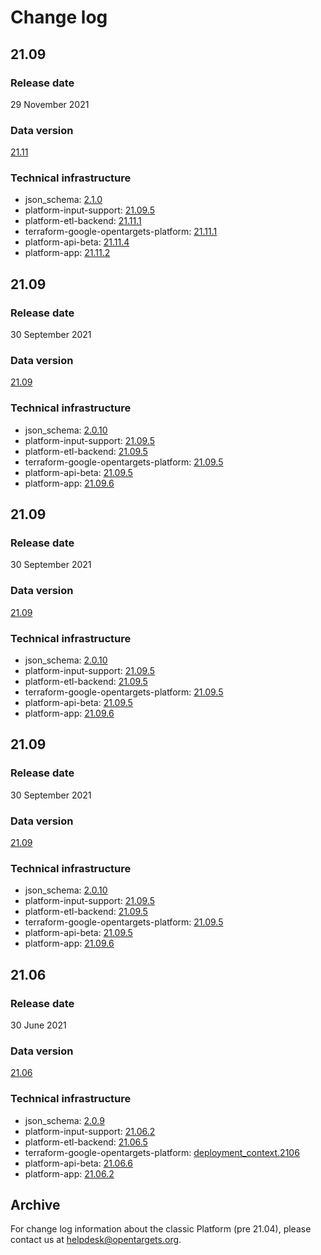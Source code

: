 # Change log

## 21.09

### Release date

29 November 2021

### Data version

[21.11](http://ftp.ebi.ac.uk/pub/databases/opentargets/platform/)

### &#x20;Technical infrastructure

* json\_schema: [2.1.0](https://github.com/opentargets/json\_schema/releases)
* platform-input-support: [21.09.5](https://github.com/opentargets/platform-input-support/tree/21.09.5)
* platform-etl-backend: [21.11.1](https://github.com/opentargets/platform-etl-backend/releases)
* terraform-google-opentargets-platform: [21.11.1](https://github.com/opentargets/terraform-google-opentargets-platform/blob/main/profiles/deployment\_context.2111\_1)
* platform-api-beta: [21.11.4](https://github.com/opentargets/platform-api-beta/releases)
* platform-app: [21.11.2](https://github.com/opentargets/platform-app/releases)

## 21.09

### Release date

30 September 2021

### Data version

[21.09](http://ftp.ebi.ac.uk/pub/databases/opentargets/platform/21.09/)

### &#x20;Technical infrastructure

* json\_schema: [2.0.10](https://github.com/opentargets/json\_schema/releases/tag/2.0.10)
* platform-input-support: [21.09.5](https://github.com/opentargets/platform-input-support/tree/21.09.5)
* platform-etl-backend: [21.09.5](https://github.com/opentargets/platform-etl-backend/tree/21.09.5)
* terraform-google-opentargets-platform: [21.09.5](https://github.com/opentargets/terraform-google-opentargets-platform/blob/main/profiles/deployment\_context.2109\_5)
* platform-api-beta: [21.09.5](https://github.com/opentargets/platform-api-beta/tree/21.09.5)
* platform-app: [21.09.6](https://github.com/opentargets/platform-app/releases/tag/21.09.6)

## 21.09

### Release date

30 September 2021

### Data version

[21.09](http://ftp.ebi.ac.uk/pub/databases/opentargets/platform/21.09/)

### &#x20;Technical infrastructure

* json\_schema: [2.0.10](https://github.com/opentargets/json\_schema/releases/tag/2.0.10)
* platform-input-support: [21.09.5](https://github.com/opentargets/platform-input-support/tree/21.09.5)
* platform-etl-backend: [21.09.5](https://github.com/opentargets/platform-etl-backend/tree/21.09.5)
* terraform-google-opentargets-platform: [21.09.5](https://github.com/opentargets/terraform-google-opentargets-platform/blob/main/profiles/deployment\_context.2109\_5)
* platform-api-beta: [21.09.5](https://github.com/opentargets/platform-api-beta/tree/21.09.5)
* platform-app: [21.09.6](https://github.com/opentargets/platform-app/releases/tag/21.09.6)

## 21.09

### Release date

30 September 2021

### Data version

[21.09](http://ftp.ebi.ac.uk/pub/databases/opentargets/platform/21.09/)

### Technical infrastructure

* json\_schema: [2.0.10](https://github.com/opentargets/json\_schema/releases/tag/2.0.10)
* platform-input-support: [21.09.5](https://github.com/opentargets/platform-input-support/tree/21.09.5)
* platform-etl-backend: [21.09.5](https://github.com/opentargets/platform-etl-backend/tree/21.09.5)
* terraform-google-opentargets-platform: [21.09.5](https://github.com/opentargets/terraform-google-opentargets-platform/blob/main/profiles/deployment\_context.2109\_5)
* platform-api-beta: [21.09.5](https://github.com/opentargets/platform-api-beta/tree/21.09.5)
* platform-app: [21.09.6](https://github.com/opentargets/platform-app/releases/tag/21.09.6)

## 21.06

### Release date

30 June 2021

### Data version

[21.06](http://ftp.ebi.ac.uk/pub/databases/opentargets/platform/21.06)

### Technical infrastructure

* json\_schema: [2.0.9](https://github.com/opentargets/json\_schema/releases/tag/2.0.9)
* platform-input-support: [21.06.2](https://github.com/opentargets/platform-input-support/releases)
* platform-etl-backend: [21.06.5](https://github.com/opentargets/platform-etl-backend/releases/tag/21.06.5)
* terraform-google-opentargets-platform: [deployment\_context.2106](https://github.com/opentargets/terraform-google-opentargets-platform/blob/main/profiles/deployment\_context.2106)
* platform-api-beta: [21.06.6](https://github.com/opentargets/platform-api-beta/releases/tag/21.06.6)
* platform-app: [21.06.2](https://github.com/opentargets/platform-app/releases/tag/21.06.2)

## Archive

For change log information about the classic Platform (pre 21.04), please contact us at [helpdesk@opentargets.org](mailto:helpdesk@opentargets.org).
